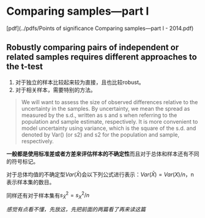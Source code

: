 # Comparing samples—part I #

[pdf](../pdfs/Points of significance Comparing samples—part I - 2014.pdf)

## Robustly comparing pairs of independent or related samples requires different approaches to the t-test ##

1. 对于独立的样本比较起来较为直接，且也比较robust。
2. 对于相关样本，需要特别的方法。


>We will want to assess the size of observed differences relative to the uncertainty in the samples. By uncertainty, we mean the spread as measured by the s.d., written as s and s when referring to the population and sample estimate, respectively. It is more convenient to model uncertainty using variance, which is the square of the s.d. and denoted by Var() (or s2) and s2 for the population and sample, respectively.

**一般都是使用标准差或者方差来评估样本的不确定性**而且对于总体和样本还有不同的符号标记。

对于总体均值的不确定型$Var(\bar{X})$会以下列公式进行表示：$Var(\bar{X}) = Var(X)/n$，n表示样本集的数目。

同样还有对于样本集有$s_{\bar{X}}^2=s_{X}^2/n$

_感觉有点看不懂，先放这，先把前面的两篇看了再来读这篇_




